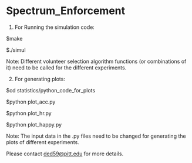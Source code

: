 # Spectrum_Enforcement

1) For Running the simulation code:


$make

$./simul

Note: Different volunteer selection algorithm functions (or combinations of it) need to be called for the different experiments. 
 
2) For generating plots:

$cd statistics/python_code_for_plots

$python plot_acc.py

$python plot_hr.py

$python plot_happy.py

Note: The input data in the .py files need to be changed for generating the plots of different experiments. 

Please contact ded59@pitt.edu for more details.
